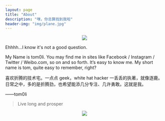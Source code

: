 ```yaml
---
layout: page
title: "About"
description: "嘿，你总算找到我啦"
header-img: "img/plane.jpg"
---
```


<center>
    <p><img src="http://dreamofbook.qiniudn.com/Zero.png" align="center"></p>
</center>

Ehhhh...I know it's not a good question.

My Name is tom0li. You may find me in sites like Facebook / Instagram / Twitter / Weibo.com, so on and so forth. It’s easy to know me. My short name is tom, quite easy to remember, right?

喜欢折腾的技术宅。一点点 geek，white hat hacker 一丢丢的执著，就像逐鹿。日常之中，多的是折腾劲，也希望能添几分专注、几许勇敢。这就是我。

——tom0li


> Live long and prosper

<center>
    <p><img src="http://dreamofbook.qiniudn.com/hacker.png" align="center"></p>
</center>
